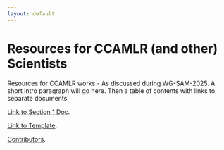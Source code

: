 ```yaml
---
layout: default
---
```


# Resources for CCAMLR (and other) Scientists

Resources for CCAMLR works - As discussed during WG-SAM-2025.
A short intro paragraph will go here. Then a table of contents with links to separate documents.

[Link to Section 1 Doc](./section1doc.html).

[Link to Template](./TemplateForIndex.html).

[Contributors](./Contributors.html).